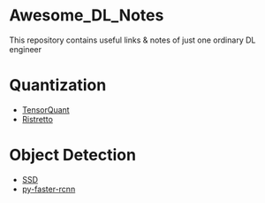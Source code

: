 # Awesome_DL_Notes
This repository contains useful links &amp; notes of just one ordinary DL engineer


# Quantization
  * [TensorQuant](https://github.com/cc-hpc-itwm/TensorQuant)
  * [Ristretto](http://lepsucd.com/?page_id=621)
  
# Object Detection
  * [SSD](https://github.com/weiliu89/caffe/tree/ssd)
  * [py-faster-rcnn](https://github.com/rbgirshick/py-faster-rcnn)

